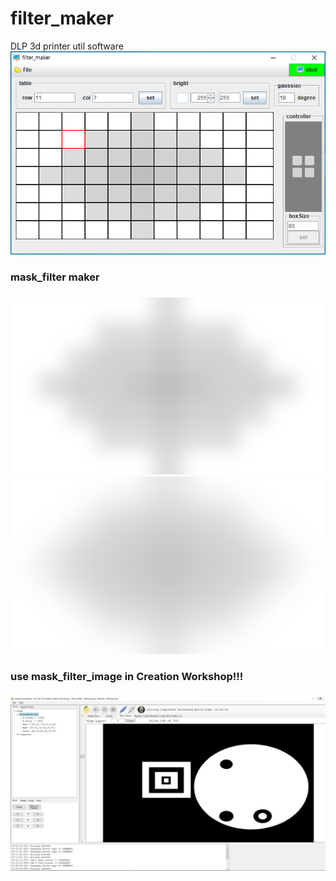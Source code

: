 # filter_maker
DLP 3d printer util software
![main window](/main.png)

### mask_filter maker <h3>
![made mask image - gaussian_degree 160](/160.png)
![made mask image - gaussian_degree 300](/300.png)

### use mask_filter_image in Creation Workshop!!! <h3>
![](/view.png)
